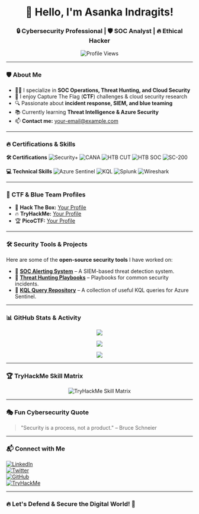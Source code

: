 <h1 align="center">👋 Hello, I'm Asanka Indragits!</h1>
<h3 align="center">🔒 Cybersecurity Professional | 🛡️ SOC Analyst | 🔥 Ethical Hacker</h3>

<p align="center">
    <img src="https://komarev.com/ghpvc/?username=asanka-tem&label=Profile+Views&color=blue&style=plastic" alt="Profile Views" />
</p>

---

### 🛡️ About Me
- 👨‍💻 I specialize in **SOC Operations, Threat Hunting, and Cloud Security**  
- 🏴 I enjoy Capture The Flag (**CTF**) challenges & cloud security research  
- 🔍 Passionate about **incident response, SIEM, and blue teaming**  
- 📚 Currently learning **Threat Intelligence & Azure Security**  
- 📫 **Contact me:** [your-email@example.com](mailto:your-email@example.com)  

---

### 🔥 Certifications & Skills

**🛠️ Certifications**
![Security+](https://img.shields.io/badge/Security%2B-Certified-red?style=flat-square)
![CANA](https://img.shields.io/badge/CANA-Azure%20Network%20Analyst-blue?style=flat-square)
![HTB CUT](https://img.shields.io/badge/HTB-Certified%20University%20Talent-green?style=flat-square)
![HTB SOC](https://img.shields.io/badge/HTB-SOC%20Analyst-purple?style=flat-square)
![SC-200](https://img.shields.io/badge/SC--200-Microsoft%20Security%20Operations-orange?style=flat-square)

**💻 Technical Skills**
![Azure Sentinel](https://img.shields.io/badge/Azure%20Sentinel-SIEM%20Expert-blue?style=flat-square)
![KQL](https://img.shields.io/badge/KQL-Query%20Language-green?style=flat-square)
![Splunk](https://img.shields.io/badge/Splunk-Security%20Analysis-orange?style=flat-square)
![Wireshark](https://img.shields.io/badge/Wireshark-Network%20Analysis-green?style=flat-square)

---

### 🎯 CTF & Blue Team Profiles
- 🏴 **Hack The Box:** [Your Profile](https://www.hackthebox.com/)  
- 🔥 **TryHackMe:** [Your Profile](https://tryhackme.com/dashboard)  
- 🏆 **PicoCTF:** [Your Profile](https://picoctf.org/)  

---

### 🛠️ Security Tools & Projects
Here are some of the **open-source security tools** I have worked on:

- 🔹 **[SOC Alerting System](https://github.com/asanka-tem/soc-alerting)** – A SIEM-based threat detection system.  
- 🔹 **[Threat Hunting Playbooks](https://github.com/asanka-tem/threat-hunting)** – Playbooks for common security incidents.  
- 🔹 **[KQL Query Repository](https://github.com/asanka-tem/kql-queries)** – A collection of useful KQL queries for Azure Sentinel.  

---

### 📊 GitHub Stats & Activity
<p align="center">
  <img src="https://github-readme-stats.vercel.app/api?username=asanka-tem&show_icons=true&theme=tokyonight" />
</p>
<p align="center">
  <img src="https://github-readme-streak-stats.herokuapp.com/?user=asanka-tem&theme=dark" />
</p>
<p align="center">
  <img src="https://github-profile-trophy.vercel.app/?username=asanka-tem&theme=tokyonight" />
</p>

---

### 🏆 TryHackMe Skill Matrix
<p align="center">
  <img src="https://tryhackme-badges.s3.amazonaws.com/asanka.tem.png" alt="TryHackMe Skill Matrix" />
</p>

---

### 🎭 Fun Cybersecurity Quote
> "Security is a process, not a product." – Bruce Schneier

---

### 📬 Connect with Me
[![LinkedIn](https://img.shields.io/badge/LinkedIn-Connect-blue?style=flat-square&logo=linkedin)](https://www.linkedin.com/in/your-profile/)  
[![Twitter](https://img.shields.io/badge/Twitter-Follow-blue?style=flat-square&logo=twitter)](https://twitter.com/your-profile)  
[![GitHub](https://img.shields.io/badge/GitHub-Follow-black?style=flat-square&logo=github)](https://github.com/asanka-tem)  
[![TryHackMe](https://img.shields.io/badge/TryHackMe-Follow-green?style=flat-square&logo=tryhackme)](https://tryhackme.com/dashboard)  

---

### 🔥 Let's Defend & Secure the Digital World! 🚀
